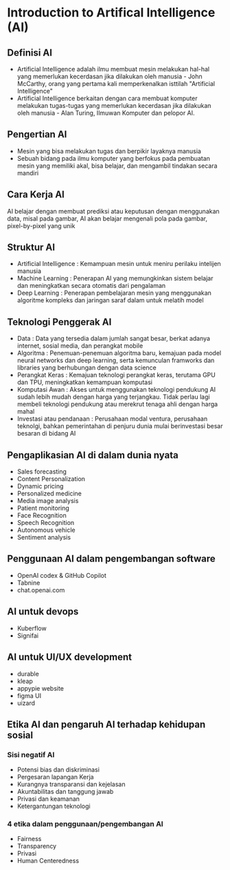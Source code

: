 # Introduction to Artifical Intelligence (AI)

## Definisi AI

-   Artificial Intelligence adalah ilmu membuat mesin melakukan hal-hal yang memerlukan kecerdasan jika dilakukan oleh manusia - John McCarthy, orang yang pertama kali memperkenalkan isttilah "Artificial Intelligence"
-   Artificial Intelligence berkaitan dengan cara membuat komputer melakukan tugas-tugas yang memerlukan kecerdasan jika dilakukan oleh manusia - Alan Turing, Ilmuwan Komputer dan pelopor AI.

## Pengertian AI

-   Mesin yang bisa melakukan tugas dan berpikir layaknya manusia
-   Sebuah bidang pada ilmu komputer yang berfokus pada pembuatan mesin yang memiliki akal, bisa belajar, dan mengambil tindakan secara mandiri

## Cara Kerja AI

AI belajar dengan membuat prediksi atau keputusan dengan menggunakan data, misal pada gambar, AI akan belajar mengenali pola pada gambar, pixel-by-pixel yang unik

## Struktur AI

-   Artificial Intelligence : Kemampuan mesin untuk meniru perilaku intelijen manusia
-   Machine Learning : Penerapan AI yang memungkinkan sistem belajar dan meningkatkan secara otomatis dari pengalaman
-   Deep Learning : Penerapan pembelajaran mesin yang menggunakan algoritme kompleks dan jaringan saraf dalam untuk melatih model

## Teknologi Penggerak AI

-   Data : Data yang tersedia dalam jumlah sangat besar, berkat adanya internet, sosial media, dan perangkat mobile
-   Algoritma : Penemuan-penemuan algoritma baru, kemajuan pada model neural networks dan deep learning, serta kemunculan framworks dan libraries yang berhubungan dengan data science
-   Perangkat Keras : Kemajuan teknologi perangkat keras, terutama GPU dan TPU, meningkatkan kemampuan komputasi
-   Komputasi Awan : Akses untuk menggunakan teknologi pendukung AI sudah lebih mudah dengan harga yang terjangkau. Tidak perlau lagi membeli teknologi pendukung atau merekrut tenaga ahli dengan harga mahal
-   Investasi atau pendanaan : Perusahaan modal ventura, perusahaan teknolgi, bahkan pemerintahan di penjuru dunia mulai berinvestasi besar besaran di bidang AI

## Pengaplikasian AI di dalam dunia nyata

-   Sales forecasting
-   Content Personalization
-   Dynamic pricing
-   Personalized medicine
-   Media image analysis
-   Patient monitoring
-   Face Recognition
-   Speech Recognition
-   Autonomous vehicle
-   Sentiment analysis

## Penggunaan AI dalam pengembangan software

-   OpenAI codex & GitHub Copilot
-   Tabnine
-   chat.openai.com

## AI untuk devops

-   Kuberflow
-   Signifai

## AI untuk UI/UX development

-   durable
-   kleap
-   appypie website
-   figma UI
-   uizard

## Etika AI dan pengaruh AI terhadap kehidupan sosial

### Sisi negatif AI

-   Potensi bias dan diskriminasi
-   Pergesaran lapangan Kerja
-   Kurangnya transparansi dan kejelasan
-   Akuntabilitas dan tanggung jawab
-   Privasi dan keamanan
-   Ketergantungan teknologi

### 4 etika dalam penggunaan/pengembangan AI

-   Fairness
-   Transparency
-   Privasi
-   Human Centeredness

